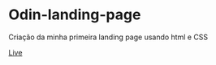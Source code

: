 # Odin-landing-page

Criação da minha primeira landing page usando html e CSS

[Live](https://breno085.github.io/Odin-Landing_page/)
